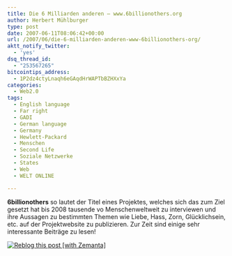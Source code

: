 ```yaml
---
title: Die 6 Milliarden anderen – www.6billionothers.org
author: Herbert Mühlburger
type: post
date: 2007-06-11T08:06:42+00:00
url: /2007/06/die-6-milliarden-anderen-www-6billionothers-org/
aktt_notify_twitter:
  - 'yes'
dsq_thread_id:
  - "253567265"
bitcointips_address:
  - 1P2dz4ctyLnaqh6eGAqdHrWAPTbBZHXxYa
categories:
  - Web2.0
tags:
  - English language
  - Far right
  - GADI
  - German language
  - Germany
  - Hewlett-Packard
  - Menschen
  - Second Life
  - Soziale Netzwerke
  - States
  - Web
  - WELT ONLINE

---
```

**6billionothers** so lautet der Titel eines Projektes, welches sich das zum Ziel gesetzt hat bis 2008 tausende vo Menschenweltweit zu interviewen und ihre Aussagen zu bestimmten Themen wie Liebe, Hass, Zorn, Glücklichsein, etc. auf der Projektwebsite zu publizieren. Zur Zeit sind einige sehr interessante Beiträge zu lesen!

<div class="zemanta-pixie">
  <a class="zemanta-pixie-a" title="Reblog this post [with Zemanta]" href="http://reblog.zemanta.com/zemified/f1c45bf9-3957-457d-905c-8dc1c9ef0b2e/"><img class="zemanta-pixie-img" src="http://img.zemanta.com/reblog_e.png?x-id=f1c45bf9-3957-457d-905c-8dc1c9ef0b2e" alt="Reblog this post [with Zemanta]" /></a><span class="zem-script more-related pretty-attribution"></span>
</div>
